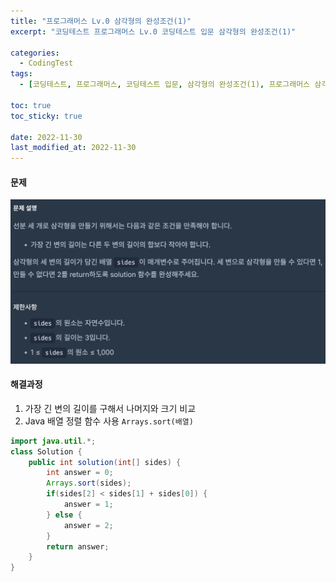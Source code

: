 ```yaml
---
title: "프로그래머스 Lv.0 삼각형의 완성조건(1)"
excerpt: "코딩테스트 프로그래머스 Lv.0 코딩테스트 입문 삼각형의 완성조건(1)"

categories:
  - CodingTest
tags:
  - [코딩테스트, 프로그래머스, 코딩테스트 입문, 삼각형의 완성조건(1), 프로그래머스 삼각형의 완성조건(1), 프로그래머스 삼각형의 완성조건, 자바 배열 정렬, programmers, codingtest, 코딩테스트 연습, 프로그래머스 삼각형의 완성조건 자바, 프로그래머스 삼각형의 완성조건 자바(1)]

toc: true
toc_sticky: true
 
date: 2022-11-30
last_modified_at: 2022-11-30
---
```


#### 문제
![48](/assets/images/50.png)

#### 해결과정
1. 가장 긴 변의 길이를 구해서 나머지와 크기 비교
2. Java 배열 정렬 함수 사용 `Arrays.sort(배열)`

```java
import java.util.*;
class Solution {
    public int solution(int[] sides) {
        int answer = 0;
        Arrays.sort(sides);
        if(sides[2] < sides[1] + sides[0]) {
            answer = 1;
        } else {
            answer = 2;
        }
        return answer;
    }
}
```